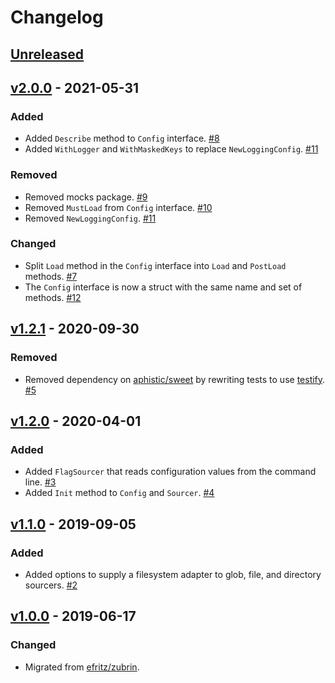 # Changelog

## [Unreleased]

## [v2.0.0] - 2021-05-31

### Added

- Added `Describe` method to `Config` interface. [#8](https://github.com/go-nacelle/config/pull/8)
- Added `WithLogger` and `WithMaskedKeys` to replace `NewLoggingConfig`. [#11](https://github.com/go-nacelle/config/pull/11)

### Removed

- Removed mocks package. [#9](https://github.com/go-nacelle/config/pull/9)
- Removed `MustLoad` from `Config` interface. [#10](https://github.com/go-nacelle/config/pull/10)
- Removed `NewLoggingConfig`. [#11](https://github.com/go-nacelle/config/pull/11)

### Changed

- Split `Load` method in the `Config` interface into `Load` and `PostLoad` methods. [#7](https://github.com/go-nacelle/config/pull/7)
- The `Config` interface is now a struct with the same name and set of methods. [#12](https://github.com/go-nacelle/config/pull/12)

## [v1.2.1] - 2020-09-30

### Removed

- Removed dependency on [aphistic/sweet](https://github.com/aphistic/sweet) by rewriting tests to use [testify](https://github.com/stretchr/testify). [#5](https://github.com/go-nacelle/config/pull/5)

## [v1.2.0] - 2020-04-01

### Added

- Added `FlagSourcer` that reads configuration values from the command line. [#3](https://github.com/go-nacelle/config/pull/3)
- Added `Init` method to `Config` and `Sourcer`. [#4](https://github.com/go-nacelle/config/pull/4)

## [v1.1.0] - 2019-09-05

### Added

- Added options to supply a filesystem adapter to glob, file, and directory sourcers. [#2](https://github.com/go-nacelle/config/pull/2)

## [v1.0.0] - 2019-06-17

### Changed

- Migrated from [efritz/zubrin](https://github.com/efritz/zubrin).

[Unreleased]: https://github.com/go-nacelle/config/compare/v2.0.0...HEAD
[v1.0.0]: https://github.com/go-nacelle/config/releases/tag/v1.0.0
[v1.1.0]: https://github.com/go-nacelle/config/compare/v1.0.0...v1.1.0
[v1.2.0]: https://github.com/go-nacelle/config/compare/v1.1.0...v1.2.0
[v1.2.1]: https://github.com/go-nacelle/config/compare/v1.2.0...v1.2.1
[v2.0.0]: https://github.com/go-nacelle/config/compare/v1.2.1...v2.0.0
